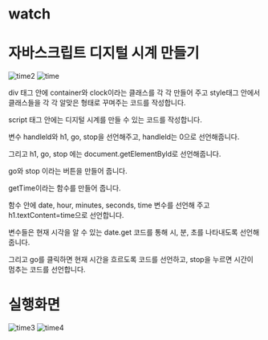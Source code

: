 # watch
# 자바스크립트 디지털 시계 만들기
![time2](https://user-images.githubusercontent.com/104752580/174728008-a0d7738b-1a10-48ce-ba3a-eaa442336500.JPG)
![time](https://user-images.githubusercontent.com/104752580/174727663-d552522e-e7d6-403e-875c-387a6c7af2ef.JPG)



div 태그 안에 container와 clock이라는 클래스를 각 각 만들어 주고 style태그 안에서 클래스들을 각 각 알맞은 형태로 꾸며주는 코드를 작성합니다.

script 태그 안에는 디지털 시계를 만들 수 있는 코드를 작성합니다.

변수 handleld와 h1, go, stop을 선언해주고, handleld는 0으로 선언해줍니다.

그리고 h1, go, stop 에는 document.getElementByld로 선언해줍니다.

go와 stop 이라는 버튼을 만들어 줍니다.

getTime이라는 함수를 만들어 줍니다.

함수 안에 date, hour, minutes, seconds, time 변수를 선언해 주고 h1.textContent=time으로 선언합니다.

변수들은 현재 시각을 알 수 있는 date.get 코드를 통해 시, 분, 초를 나타내도록 선언해줍니다.

그리고 go를 클릭하면 현재 시간을 흐르도록 코드를 선언하고, stop을 누르면 시간이 멈추는 코드를 선언합니다.

# 실행화면
![time3](https://user-images.githubusercontent.com/104752580/174732095-812a74db-0678-4b69-abb1-962f668befd5.JPG)
![time4](https://user-images.githubusercontent.com/104752580/174732104-c11ff91a-cb6d-45fc-ba6a-b35214ff4f6f.JPG)

